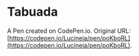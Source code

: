 # Tabuada

A Pen created on CodePen.io. Original URL: [https://codepen.io/Lucineia/pen/poKboRL](https://codepen.io/Lucineia/pen/poKboRL).

